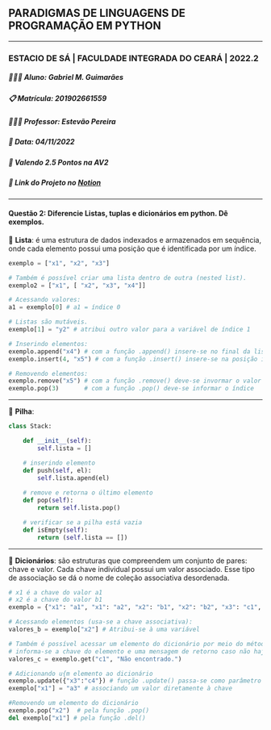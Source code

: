 ## PARADIGMAS DE LINGUAGENS DE PROGRAMAÇÃO EM PYTHON
---
### ESTACIO DE SÁ | FACULDADE INTEGRADA DO CEARÁ | 2022.2
##### 👨🏻‍💻 **Aluno**: Gabriel M. Guimarães
##### 📋 **Matrícula**: 201902661559
##### 👨🏾‍🏫 **Professor**: Estevão Pereira
##### 📆 **Data**: 04/11/2022
##### 🎯 Valendo 2.5 Pontos na AV2
##### 🔗 Link do Projeto no [Notion](https://gabrielmdev.notion.site/Trabalhos-5baf7d4988a846159411739b739fcc30)
---
#### Questão 2: Diferencie Listas, tuplas e dicionários em python. Dê exemplos.


📄 **Lista**: é uma estrutura de dados indexados e armazenados em sequência, onde cada elemento possui uma posição que é identificada por um índice.

```python
exemplo = ["x1", "x2", "x3"]

# Também é possível criar uma lista dentro de outra (nested list).
exemplo2 = ["x1", [ "x2", "x3", "x4"]]

# Acessando valores:
a1 = exemplo[0] # a1 = índice 0

# Listas são mutáveis.
exemplo[1] = "y2" # atribui outro valor para a variável de índice 1

# Inserindo elementos:
exemplo.append("x4") # com a função .append() insere-se no final da lista
exemplo.insert(4, "x5") # com a função .insert() insere-se na posição informada

# Removendo elementos:
exemplo.remove("x5") # com a função .remove() deve-se invormar o valor
exemplo.pop(3)       # com a função .pop() deve-se informar o índice
```

---
🔋 **Pilha**:

```python
class Stack:

    def __init__(self):
        self.lista = []  

    # inserindo elemento
    def push(self, el):
        self.lista.apend(el)
    
    # remove e retorna o último elemento
    def pop(self):
        return self.lista.pop()

    # verificar se a pilha está vazia
    def isEmpty(self):
        return (self.lista == [])
```

---


📖 **Dicionários**: são estruturas que compreendem um conjunto de pares: chave e valor. Cada chave individual possui um valor associado. Esse tipo de associação se dá o nome de coleção associativa desordenada.

```python
# x1 é a chave do valor a1 
# x2 é a chave do valor b1
exemplo = {"x1": "a1", "x1": "a2", "x2": "b1", "x2": "b2", "x3": "c1", "x3": "c2"}

# Acessando elementos (usa-se a chave associativa):
valores_b = exemplo["x2"] # Atribui-se à uma variável

# Também é possível acessar um elemento do dicionário por meio do método get. 
# informa-se a chave do elemento e uma mensagem de retorno caso não haja nada.
valores_c = exemplo.get("c1", "Não encontrado.")

# Adicionando u{m elemento ao dicionário
exemplo.update({"x3":"c4"}) # função .update() passa-se como parâmetro a chave com o valor a ser associado.
exemplo["x1"] = "a3" # associando um valor diretamente à chave 

#Removendo um elemento do dicionário 
exemplo.pop("x2")  # pela função .pop() 
del exemplo["x1"] # pela função .del()

```

